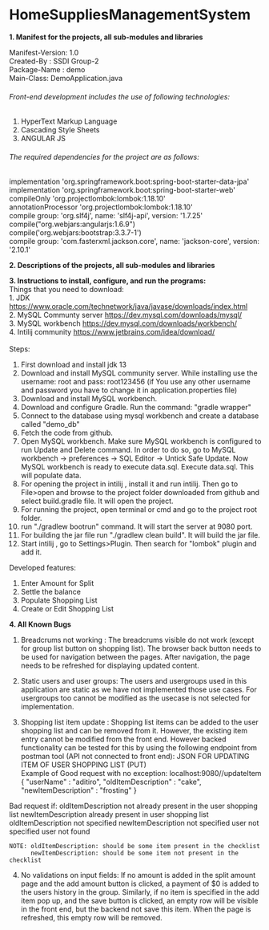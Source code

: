 # HomeSuppliesManagementSystem

**1. Manifest for the projects, all sub-modules and libraries** </br>

Manifest-Version: 1.0 </br>
Created-By : SSDI Group-2 </br>
Package-Name : demo </br>
Main-Class: DemoApplication.java </br>

###### Front-end development includes the use of following technologies: </br>
  1. HyperText Markup Language </br>
  2. Cascading Style Sheets </br>
  3. ANGULAR JS </br>
  
###### The required dependencies for the project are as follows: </br>

implementation 'org.springframework.boot:spring-boot-starter-data-jpa' </br>
	implementation 'org.springframework.boot:spring-boot-starter-web' </br>
	compileOnly 'org.projectlombok:lombok:1.18.10' </br>
	annotationProcessor 'org.projectlombok:lombok:1.18.10' </br>
	compile group: 'org.slf4j', name: 'slf4j-api', version: '1.7.25' </br>
	compile("org.webjars:angularjs:1.6.9") </br>
	compile('org.webjars:bootstrap:3.3.7-1') </br>
	compile group: 'com.fasterxml.jackson.core', name: 'jackson-core', version: '2.10.1' </br>
  	

**2. Descriptions of the projects, all sub-modules and libraries**

**3. Instructions to install, configure, and run the programs:** </br>
  Things that you need to download:</br>
    1. JDK https://www.oracle.com/technetwork/java/javase/downloads/index.html </br>
    2. MySQL Communty server https://dev.mysql.com/downloads/mysql/ </br>
    3. MySQL workbench https://dev.mysql.com/downloads/workbench/ </br>
    4. Intilij community https://www.jetbrains.com/idea/download/ </br>
 </br>
 Steps: 
  1. First download and install jdk 13</br>
  2. Download and install MySQL community server. While installing use the username: root and pass: root123456 (if You use 
  any other username and password you have to change it in application.properties file) </br>
  3. Download and install MySQL workbench. </br>
  4. Download and configure Gradle. Run the command: "gradle wrapper"
  4. Connect to the database using mysql workbench and create a database called "demo_db" </br>
  5. Fetch the code from github. </br>
  6. Open MySQL workbench. Make sure MySQL workbench is configured to run Update and Delete command. In order to do so, go to MySQL workbench -> preferences -> SQL Editor -> Untick Safe Update. Now MySQL workbench is ready to execute data.sql. Execute data.sql. This will populate data.
  7. For opening the project in intilij , install it and run intilij. Then go to File>open and browse to the project folder downloaded
  from github and select build.gradle file. It will open the project. </br>
  8. For running the project, open terminal or cmd and go to the project root folder. </br>
  9. run "./gradlew bootrun" command. It will start the server at 9080 port. </br>
  10. For building the jar file run "./gradlew clean build". It will build the jar file.</br>
  11. Start intilij , go to Settings>Plugin. Then search for "lombok" plugin and add it.
  

Developed features:
1. Enter Amount for Split
2. Settle the balance
3. Populate Shopping List
4. Create or Edit Shopping List
 


**4. All Known Bugs**

1. Breadcrums not working : The breadcrums visible do not work (except for group list button on shopping list). The browser back button needs to be used for navigation between the pages. After navigation, the page needs to be refreshed for displaying updated content.

2. Static users and user groups: The users and usergroups used in this application are static as we have not implemented those use cases. For usergroups too cannot be modified as the usecase is not selected for implementation. 

3. Shopping list item update : Shopping list items can be added to the user shopping list and can be removed from it. However, the existing item entry cannot be modified from the front end. However backed functionality can be tested for this by using the following endpoint from postman tool (API not connected to front end):
JSON FOR UPDATING ITEM OF USER SHOPPING LIST (PUT)  
Example of Good request with no exception:
localhost:9080//updateItem 
{
	"userName" : "aditiro",
	"oldItemDescription" : "cake",  
	"newItemDescription" : "frosting"
}

Bad request if: oldItemDescription not already present in the user shopping list
		newItemDescription already present in user shopping list
		oldItemDescription not specified 
		newItemDescription not specified
		user not specified 
		user not found

    NOTE: oldItemDescription: should be some item present in the checklist
          newItemDescription: should be some item not present in the checklist

4. No validations on input fields: If no amount is added in the split amount page and the add amount button is clicked, a payment of $0 is added to the users history in the group. Similarly, if no item is specified in the add item pop up, and the save button is clicked, an empty row will be visible in the front end, but the backend not save this item. When the page is refreshed, this empty row will be removed. 
